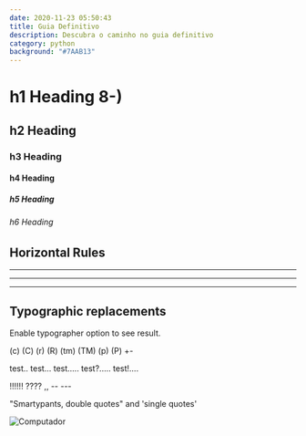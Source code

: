 ```yaml
--- 
date: 2020-11-23 05:50:43
title: Guia Definitivo
description: Descubra o caminho no guia definitivo
category: python
background: "#7AAB13"
---
```



# h1 Heading 8-)
## h2 Heading
### h3 Heading
#### h4 Heading
##### h5 Heading
###### h6 Heading


## Horizontal Rules

___

---

***


## Typographic replacements

Enable typographer option to see result.

(c) (C) (r) (R) (tm) (TM) (p) (P) +-

test.. test... test..... test?..... test!....

!!!!!! ???? ,,  -- ---

"Smartypants, double quotes" and 'single quotes'

![Computador](/assets/img/computer.jpg)